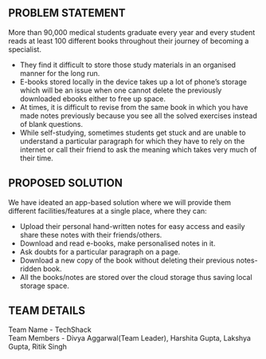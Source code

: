 ## PROBLEM STATEMENT
More than 90,000 medical students graduate every year and every student reads at least 100 different books throughout their journey of becoming a specialist. 
* They find it difficult to store those study materials in an organised manner for the long run.
* E-books stored locally in the device takes up a lot of phone’s storage which will be an issue when one cannot delete the previously downloaded ebooks either to free up space. 
* At times, it is difficult to revise from the same book in which you have made notes previously because you see all the solved exercises instead of blank questions.
* While self-studying, sometimes students get stuck and are unable to understand a particular paragraph for which they have to rely on the internet or call their friend to ask the meaning which takes very much of their time.

## PROPOSED SOLUTION
We have ideated an app-based solution where we will provide them different facilities/features at a single place, where they can:
* Upload their personal hand-written notes for easy access and easily share these notes with their friends/others.
* Download and read e-books, make personalised notes in it.
* Ask doubts for a particular paragraph on a page.
* Download a new copy of the book without deleting their previous notes-ridden book.
* All the books/notes are stored over the cloud storage thus saving local storage space.

## TEAM DETAILS
Team Name - TechShack <br>
Team Members - Divya Aggarwal(Team Leader), Harshita Gupta, Lakshya Gupta, Ritik Singh
